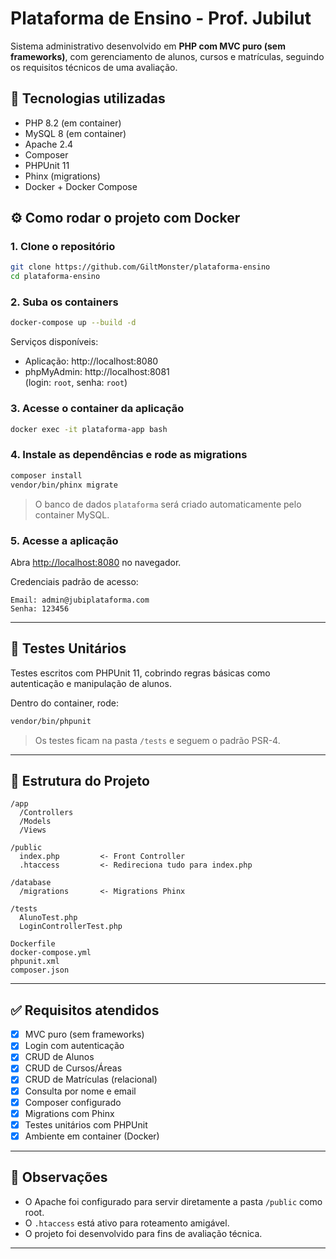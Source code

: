 
# Plataforma de Ensino - Prof. Jubilut

Sistema administrativo desenvolvido em **PHP com MVC puro (sem frameworks)**, com gerenciamento de alunos, cursos e matrículas, seguindo os requisitos técnicos de uma avaliação.

## 🚀 Tecnologias utilizadas

- PHP 8.2 (em container)
- MySQL 8 (em container)
- Apache 2.4
- Composer
- PHPUnit 11
- Phinx (migrations)
- Docker + Docker Compose

## ⚙️ Como rodar o projeto com Docker

### 1. Clone o repositório

```bash
git clone https://github.com/GiltMonster/plataforma-ensino
cd plataforma-ensino
```

### 2. Suba os containers

```bash
docker-compose up --build -d
```

Serviços disponíveis:

- Aplicação: http://localhost:8080
- phpMyAdmin: http://localhost:8081  
  (login: `root`, senha: `root`)

### 3. Acesse o container da aplicação

```bash
docker exec -it plataforma-app bash
```

### 4. Instale as dependências e rode as migrations

```bash
composer install
vendor/bin/phinx migrate
```

> O banco de dados `plataforma` será criado automaticamente pelo container MySQL.


### 5. Acesse a aplicação

Abra [http://localhost:8080](http://localhost:8080) no navegador.

Credenciais padrão de acesso:

```
Email: admin@jubiplataforma.com
Senha: 123456
```

---

## 🧪 Testes Unitários

Testes escritos com PHPUnit 11, cobrindo regras básicas como autenticação e manipulação de alunos.

Dentro do container, rode:

```bash
vendor/bin/phpunit
```

> Os testes ficam na pasta `/tests` e seguem o padrão PSR-4.

---

## 📁 Estrutura do Projeto

```
/app
  /Controllers
  /Models
  /Views

/public
  index.php         <- Front Controller
  .htaccess         <- Redireciona tudo para index.php

/database
  /migrations       <- Migrations Phinx

/tests
  AlunoTest.php
  LoginControllerTest.php

Dockerfile
docker-compose.yml
phpunit.xml
composer.json
```

---

## ✅ Requisitos atendidos

- [x]  MVC puro (sem frameworks)
- [x] Login com autenticação
- [x] CRUD de Alunos
- [x] CRUD de Cursos/Áreas
- [x] CRUD de Matrículas (relacional)
- [x] Consulta por nome e email
- [x] Composer configurado
- [x] Migrations com Phinx
- [x] Testes unitários com PHPUnit
- [x] Ambiente em container (Docker)

---

## 📝 Observações

- O Apache foi configurado para servir diretamente a pasta `/public` como root.
- O `.htaccess` está ativo para roteamento amigável.
- O projeto foi desenvolvido para fins de avaliação técnica.

---